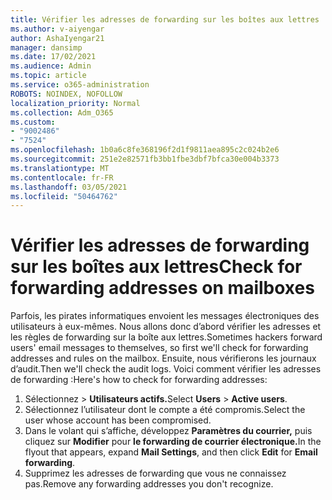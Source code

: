 ```yaml
---
title: Vérifier les adresses de forwarding sur les boîtes aux lettres
ms.author: v-aiyengar
author: AshaIyengar21
manager: dansimp
ms.date: 17/02/2021
ms.audience: Admin
ms.topic: article
ms.service: o365-administration
ROBOTS: NOINDEX, NOFOLLOW
localization_priority: Normal
ms.collection: Adm_O365
ms.custom:
- "9002486"
- "7524"
ms.openlocfilehash: 1b0a6c8fe368196f2d1f9811aea895c2c024b2e6
ms.sourcegitcommit: 251e2e82571fb3bb1fbe3dbf7bfca30e004b3373
ms.translationtype: MT
ms.contentlocale: fr-FR
ms.lasthandoff: 03/05/2021
ms.locfileid: "50464762"
---
```

# <a name="check-for-forwarding-addresses-on-mailboxes"></a><span data-ttu-id="52ea4-102">Vérifier les adresses de forwarding sur les boîtes aux lettres</span><span class="sxs-lookup"><span data-stu-id="52ea4-102">Check for forwarding addresses on mailboxes</span></span>

<span data-ttu-id="52ea4-103">Parfois, les pirates informatiques envoient les messages électroniques des utilisateurs à eux-mêmes. Nous allons donc d’abord vérifier les adresses et les règles de forwarding sur la boîte aux lettres.</span><span class="sxs-lookup"><span data-stu-id="52ea4-103">Sometimes hackers forward users' email messages to themselves, so first we'll check for forwarding addresses and rules on the mailbox.</span></span> <span data-ttu-id="52ea4-104">Ensuite, nous vérifierons les journaux d’audit.</span><span class="sxs-lookup"><span data-stu-id="52ea4-104">Then we'll check the audit logs.</span></span> <span data-ttu-id="52ea4-105">Voici comment vérifier les adresses de forwarding :</span><span class="sxs-lookup"><span data-stu-id="52ea4-105">Here's how to check for forwarding addresses:</span></span>

1. <span data-ttu-id="52ea4-106">Sélectionnez   >  **Utilisateurs actifs.**</span><span class="sxs-lookup"><span data-stu-id="52ea4-106">Select **Users** > **Active users**.</span></span>
1. <span data-ttu-id="52ea4-107">Sélectionnez l’utilisateur dont le compte a été compromis.</span><span class="sxs-lookup"><span data-stu-id="52ea4-107">Select the user whose account has been compromised.</span></span>
1. <span data-ttu-id="52ea4-108">Dans le volant qui s’affiche, développez **Paramètres du courrier,** puis cliquez sur **Modifier** pour **le forwarding de courrier électronique.**</span><span class="sxs-lookup"><span data-stu-id="52ea4-108">In the flyout that appears, expand **Mail Settings**, and then click **Edit** for **Email forwarding**.</span></span>
1. <span data-ttu-id="52ea4-109">Supprimez les adresses de forwarding que vous ne connaissez pas.</span><span class="sxs-lookup"><span data-stu-id="52ea4-109">Remove any forwarding addresses you don't recognize.</span></span>
